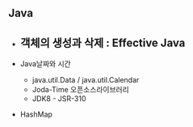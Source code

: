 ## Java

- 객체의 생성과 삭제 : Effective Java
   -

- Java날짜와 시간
   - java.util.Data / java.util.Calendar
   - Joda-Time 오픈소스라이브러리
   - JDK8 - JSR-310

- HashMap
